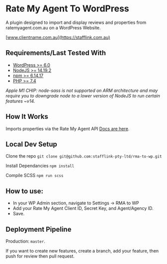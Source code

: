 # Rate My Agent To WordPress
A plugin designed to import and display reviews and properties from ratemyagent.com.au on a WordPress Website.

[www.clientname.com.au](https://stafflink.com.au)

## Requirements/Last Tested With
- [WordPress >= 6.0](https://wordpress.org/)
- [NodeJS >= 14.19.2](https://nodejs.org/en/)
- [npm >= 6.14.17](https://www.npmjs.com/)
- [PHP >= 7.4](https://www.php.net/)

_Apple M1 CHIP: node-sass is not supported on ARM architecture and may require you to downgrade node to a lower version of NodeJS to run certain features ~v14._

## How It Works
Imports properties via the Rate My Agent API [Docs are here](https://developers.ratemyagent.com.au/index.html).

## Local Dev Setup
Clone the repo `git clone git@github.com:stafflink-pty-ltd/rma-to-wp.git`

Install Dependancies `npm install`

Compile SCSS `npm run scss`

## How to use:
- In your WP Admin section, navigate to Settings -> RMA to WP
- Add your Rate My Agent Client ID, Secret Key, and Agent/Agency ID. 
- Save.

## Deployment Pipeline
Production: `master`.

If you want to create new features, create a branch, add your feature, then push for review then pull request.